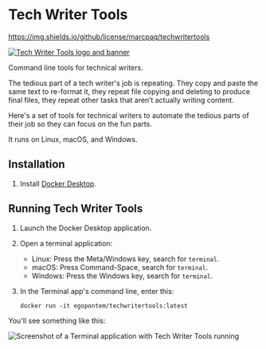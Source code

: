 # Tech Writer Tools

https://img.shields.io/github/license/marcpaq/techwritertools

[![Tech Writer Tools logo and banner](./banner.png)](.LICENSE)


Command line tools for technical writers.

The tedious part of a tech writer's job is repeating. They copy and
paste the same text to re-format it, they repeat file copying and
deleting to produce final files, they repeat other tasks that aren’t
actually writing content.

Here's a set of tools for technical writers to automate the tedious
parts of their job so they can focus on the fun parts.

It runs on Linux, macOS, and Windows.

## Installation

1. Install [Docker Desktop](https://www.docker.com/products/docker-desktop/).

## Running Tech Writer Tools

1. Launch the Docker Desktop application.

2. Open a terminal application:

   * Linux: Press the Meta/Windows key, search for `terminal`.
   * macOS: Press Command-Space, search for `terminal`.
   * Windows: Press the Windows key, search for `terminal`.

3. In the Terminal app's command line, enter this:

   ```
   docker run -it egopontem/techwritertools:latest
   ```

You'll see something like this:

![Screenshot of a Terminal application with Tech Writer Tools running](./techwritertools-start.png)
